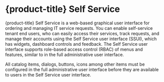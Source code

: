 # {product-title} Self Service

{product-title} Self Service is a web-based graphical user interface for
ordering and managing IT service requests. You can enable self-service
tenant end users, who can easily access their services, track requests,
and manage their accounts using the Self Service user interface (SSUI),
which has widgets, dashboard controls and feedback. The Self Service
user interface supports role-based access control (RBAC) of menus and
features, similar to in the full administrative user interface.

<div class="note">

All catalog items, dialogs, buttons, icons among other items must be
configured in the full administrative user interface before they are
available to users in the Self Service user interface.

</div>
